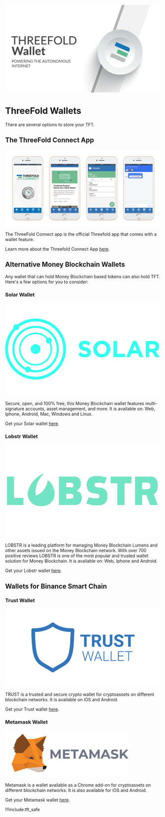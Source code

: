 
![](img/threefold_wallet_large_header.png)

<!-- ![](img/tftexplo.png) -->

# ThreeFold Wallets

There are several options to store your TFT. 

## The ThreeFold Connect App

![alt](img/threefold_connect_4screens.png)

The ThreeFold Connect app is the official Threefold app that comes with a wallet feature.

Learn more about the Threefold Connect App [here](threefold:threefold_connect).

## Alternative Money Blockchain Wallets

Any wallet that can hold Money Blockchain based tokens can also hold TFT. Here's a few options for you to consider:

### Solar Wallet

![alt](img/solar_wallet_logo.jpg ':size=300')

Secure, open, and 100% free, this Money Blockchain wallet features multi-signature accounts, asset management, and more. It is available on: Web, Iphone, Android, Mac, Windows and Linux.

Get your Solar wallet [here](https://solarwallet.io/).

### Lobstr Wallet

![alt](img/lobstr_wallet_logo.jpg ':size=300')

LOBSTR is a leading platform for managing Money Blockchain Lumens and other assets issued on the Money Blockchain network. With over 700 positive reviews LOBSTR is one of the most popular and trusted wallet solution for Money Blockchain. It is available on: Web, Iphone and Android.

Get your Lobstr wallet [here](https://lobstr.co/).


## Wallets for Binance Smart Chain

### Trust Wallet

![alt](img/trustwallet_logo.png ':size=300')

TRUST is a trusted and secure crypto wallet for cryptoassets on different blockchain networks. It is available on iOS and Android.

Get your Trust wallet [here](https://trustwallet.com/).

### Metamask Wallet

![alt](img/metamask_logo.png ':size=300')

Metamask is a wallet available as a Chrome add-on for cryptoassets on different blockchain networks. It is also available for iOS and Android. 

Get your Metamask wallet [here](https://metamask.io/).

!!!include:tft_safe
